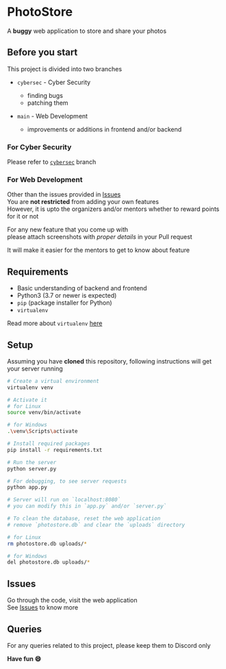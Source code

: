 # PhotoStore
A **buggy** web application to store and share your photos

## Before you start
This project is divided into two branches
- `cybersec` - Cyber Security
  - finding bugs
  - patching them

- `main` - Web Development
  - improvements or additions in frontend and/or backend

### For Cyber Security
Please refer to [`cybersec`](https://github.com/opencodeiiita/PhotoStore/tree/cybersec) branch

### For Web Development
Other than the issues provided in [Issues](https://github.com/opencodeiiita/PhotoStore/issues)<br>
You are **not restricted** from adding your own features<br>
However, it is upto the organizers and/or mentors whether to reward points for it or not<br>

For any new feature that you come up with<br>
please attach screenshots with _proper details_ in your Pull request

It will make it easier for the mentors to get to know about feature

## Requirements
- Basic understanding of backend and frontend
- Python3 (3.7 or newer is expected)
- `pip` (package installer for Python)
- `virtualenv`

Read more about `virtualenv` [here](https://docs.python.org/3/tutorial/venv.html)

## Setup
Assuming you have **cloned** this repository, following instructions will get your server running

```bash
# Create a virtual environment
virtualenv venv

# Activate it
# for Linux
source venv/bin/activate

# for Windows
.\venv\Scripts\activate

# Install required packages
pip install -r requirements.txt

# Run the server
python server.py

# For debugging, to see server requests
python app.py

# Server will run on `localhost:8080`
# you can modify this in `app.py` and/or `server.py`

# To clean the database, reset the web application
# remove `photostore.db` and clear the `uploads` directory

# for Linux
rm photostore.db uploads/*

# for Windows
del photostore.db uploads/*
```

## Issues
Go through the code, visit the web application<br>
See [Issues](https://github.com/opencodeiiita/PhotoStore/issues) to know more

## Queries
For any queries related to this project, please keep them to Discord only

<b>Have fun :smile:</b>
